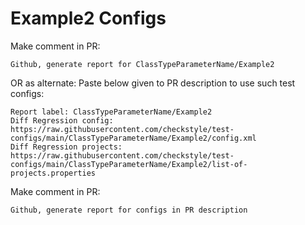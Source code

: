 # Example2 Configs
Make comment in PR:
```
Github, generate report for ClassTypeParameterName/Example2
```
OR as alternate:
Paste below given to PR description to use such test configs:
```
Report label: ClassTypeParameterName/Example2
Diff Regression config: https://raw.githubusercontent.com/checkstyle/test-configs/main/ClassTypeParameterName/Example2/config.xml
Diff Regression projects: https://raw.githubusercontent.com/checkstyle/test-configs/main/ClassTypeParameterName/Example2/list-of-projects.properties
```
Make comment in PR:
```
Github, generate report for configs in PR description
```
